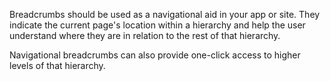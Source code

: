 Breadcrumbs should be used as a navigational aid in your app or site. They indicate the current page's location within a hierarchy and help the user understand where they are in relation to the rest of that hierarchy.

Navigational breadcrumbs can also provide one-click access to higher levels of that hierarchy.
